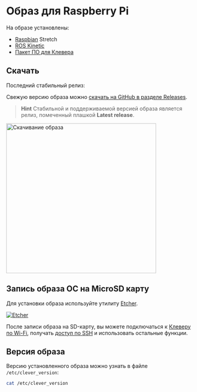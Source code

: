 # Образ для Raspberry Pi

На образе установлены:

* [Raspbian](https://www.raspberrypi.org/downloads/raspbian/) Stretch
* [ROS Kinetic](http://wiki.ros.org/kinetic)
* [Пакет ПО для Клевера](https://github.com/CopterExpress/clever)

## Скачать

Последний стабильный релиз:

**<a id="download-latest-release"></a>**

<script type="text/javascript">
    // get latest release from GitHub
    fetch('https://api.github.com/repos/CopterExpress/clever/releases').then(function(res) {
        return res.json();
    }).then(function(data) {
        // look for stable release
        let stable;
        for (let release of data) {
            if (!release.prerelease && !release.draft) {
                stable = release;
                break;
            }
        }
        let el = document.querySelector('#download-latest-release');
        let name = stable.name;
        let link = stable.assets[0].browser_download_url;
        el.innerHTML = name + ' – скачать'
        el.href = link;
    });
</script>

Свежую версию образа можно [скачать на GitHub в разделе Releases](https://github.com/CopterExpress/clever/releases).

> **Hint** Стабильной и поддерживаемой версией образа является релиз, помеченный плашкой **Latest release**.

<img src="../assets/image.png" width=400 alt="Скачивание образа">

## Запись образа ОС на MicroSD карту

Для установки образа используйте утилиту [Etcher](https://etcher.io).

[![Etcher](../assets/etcher.gif)](https://etcher.io)

После записи образа на SD-карту, вы можете подключаться к [Клеверу по Wi-Fi](wifi.md), получать [доступ по SSH](ssh.md) и использовать остальные функции.

## Версия образа

Версию установленного образа можно узнать в файле `/etc/clever_version`:

```bash
cat /etc/clever_version
```

